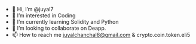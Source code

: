 - 👋 Hi, I’m @juyal7
- 👀 I’m interested in Coding
- 🌱 I’m currently learning Solidity and Python
- 💞️ I’m looking to collaborate on Deapp.
- 📫 How to reach me juyalchanchal8@gmail.com & crypto.coin.token.eli5
